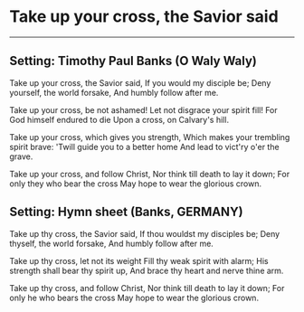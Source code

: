 # Take up your cross, the Savior said

***

## Setting: Timothy Paul Banks (O Waly Waly)

Take up your cross, the Savior said,
If you would my disciple be;
Deny yourself, the world forsake,
And humbly follow after me.

Take up your cross, be not ashamed!
Let not disgrace your spirit fill!
For God himself endured to die
Upon a cross, on Calvary's hill.

Take up your cross, which gives you strength,
Which makes your trembling spirit brave:
'Twill guide you to a better home
And lead to vict'ry o'er the grave.

Take up your cross, and follow Christ,
Nor think till death to lay it down;
For only they who bear the cross
May hope to wear the glorious crown.

## Setting: Hymn sheet (Banks, GERMANY)

Take up thy cross, the Savior said,
If thou wouldst my disciples be;
Deny thyself, the world forsake,
And humbly follow after me.
 
Take up thy cross, let not its weight
Fill thy weak spirit with alarm;
His strength shall bear thy spirit up,
And brace thy heart and nerve thine arm.
 
Take up thy cross, and follow Christ,
Nor think till death to lay it down;
For only he who bears the cross
May hope to wear the glorious crown.